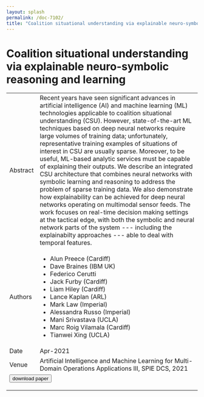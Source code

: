```yaml
---
layout: splash
permalink: /doc-7102/
title: "Coalition situational understanding via explainable neuro-symbolic reasoning and learning"
---
```


# Coalition situational understanding via explainable neuro-symbolic reasoning and learning

<table>
    <tbody>
    <tr>
        <td>Abstract</td>
        <td>Recent years have seen significant advances in artificial intelligence (AI) and machine learning (ML) technologies applicable to coalition situational understanding (CSU). However, state-of-the-art ML techniques based on deep neural networks require large volumes of training data; unfortunately, representative training examples of situations of interest in CSU are usually sparse. Moreover, to be useful, ML-based analytic services must be capable of explaining their outputs. We describe an integrated CSU architecture that combines neural networks with symbolic learning and reasoning to address the problem of sparse training data. We also demonstrate how explainability can be achieved for deep neural networks operating on multimodal sensor feeds. The work focuses on real-time decision making settings at the tactical edge, with both the symbolic and neural network parts of the system --- including the explainabilty approaches --- able to deal with temporal features.</td>
    </tr>
    <tr>
        <td>Authors</td>
        <td>
            <ul>
                <li>Alun Preece (Cardiff)</li>
                <li>Dave Braines (IBM UK)</li>
                <li>Federico Cerutti</li>
                <li>Jack Furby (Cardiff)</li>
                <li>Liam Hiley (Cardiff)</li>
                <li>Lance Kaplan (ARL)</li>
                <li>Mark Law (Imperial)</li>
                <li>Alessandra Russo (Imperial)</li>
                <li>Mani Srivastava (UCLA)</li>
                <li>Marc Roig Vilamala (Cardiff)</li>
                <li>Tianwei Xing (UCLA)</li>
            </ul>
        </td>
    </tr>
    <tr>
        <td>Date</td>
        <td>Apr-2021</td>
    </tr>
    <tr>
        <td>Venue</td>
        <td>Artificial Intelligence and Machine Learning for Multi-Domain Operations Applications III, SPIE DCS, 2021</td>
    </tr>
    <tr>
        <td colspan="2">
            <form method="get" action="https://www.spiedigitallibrary.org/conference-proceedings-of-spie/11746/117461X/Coalition-situational-understanding-via-explainable-neuro-symbolic-reasoning-and-learning/10.1117/12.2587850.short">
                <button type="submit">download paper</button>
            </form>
        </td>
    </tr>
    </tbody>
</table>
